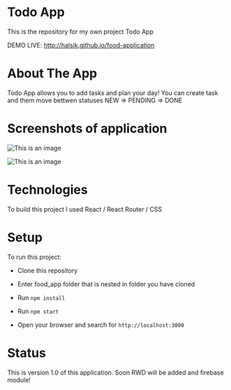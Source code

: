 # Todo App

This is the repository for my own project Todo App

DEMO LIVE: http://halsik.github.io/food-application

# About The App

Todo App allows you to add tasks and plan your day! 
You can create task and them move bettwen statuses NEW => PENDING => DONE

# Screenshots of application

![This is an image](food_app/src/components/images/todoapp1.png)

![This is an image](food_app/src/components/images/todoapp2.png)

# Technologies

To build this project I used React / React Router / CSS

# Setup

To run this project:

- Clone this repository

- Enter food_app folder that is nested in folder you have cloned

- Run `npm install`

- Run `npm start`

- Open your browser and search for `http://localhost:3000`

# Status

This is version 1.0 of this application. Soon RWD will be added and firebase module!

